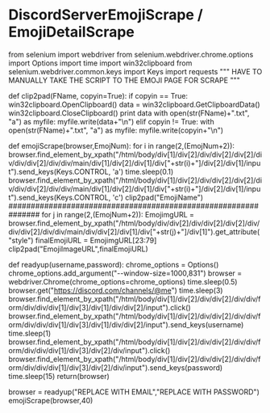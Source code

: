 # DiscordServerEmojiScrape / EmojiDetailScrape

from selenium import webdriver
from selenium.webdriver.chrome.options import Options
import time
import win32clipboard
from selenium.webdriver.common.keys import Keys
import requests
""" HAVE TO MANUALLY TAKE THE SCRIPT TO THE EMOJI PAGE FOR SCRAPE """

def clip2pad(FName, copyin=True):
    if copyin == True:
        win32clipboard.OpenClipboard()
        data = win32clipboard.GetClipboardData()
        win32clipboard.CloseClipboard()
        print data
        with open(str(FName)+".txt", "a") as myfile:
            myfile.write(data+"\n")
    elif copyin != True:
        with open(str(FName)+".txt", "a") as myfile:
            myfile.write(copyin+"\n")
            
def emojiScrape(browser,EmojNum):
    for i in range(2,(EmojNum+2)):
        browser.find_element_by_xpath("/html/body/div[1]/div[2]/div/div[2]/div[2]/div/div/div[2]/div/div/main/div[1]/div[2]/div[1]/div["+str(i)+"]/div[2]/div[1]/input").send_keys(Keys.CONTROL, 'a')
        time.sleep(0.1)
        browser.find_element_by_xpath("/html/body/div[1]/div[2]/div/div[2]/div[2]/div/div/div[2]/div/div/main/div[1]/div[2]/div[1]/div["+str(i)+"]/div[2]/div[1]/input").send_keys(Keys.CONTROL, 'c')
        clip2pad("EmojiName")
###############################################################
    for j in range(2,(EmojNum+2)):
        EmojimgURL = browser.find_element_by_xpath("/html/body/div/div[2]/div/div[2]/div[2]/div/div/div[2]/div/div/main/div/div[2]/div[1]/div["+str(j)+"]/div[1]").get_attribute("style")
        finalEmojiURL = EmojimgURL[23:79]
        clip2pad("EmojiImageURL",finalEmojiURL)
        
        
def readyup(username,password):
    chrome_options = Options()
    chrome_options.add_argument("--window-size=1000,831")
    browser = webdriver.Chrome(chrome_options=chrome_options)
    time.sleep(0.5)
    browser.get("https://discord.com/channels/@me")
    time.sleep(3)
    browser.find_element_by_xpath("/html/body/div[1]/div[2]/div/div[2]/div/div/form/div/div/div[1]/div[3]/div[1]/div/div[2]/input").click()
    browser.find_element_by_xpath("/html/body/div[1]/div[2]/div/div[2]/div/div/form/div/div/div[1]/div[3]/div[1]/div/div[2]/input").send_keys(username)
    time.sleep(1)
    browser.find_element_by_xpath("/html/body/div[1]/div[2]/div/div[2]/div/div/form/div/div/div[1]/div[3]/div[2]/div/input").click()
    browser.find_element_by_xpath("/html/body/div[1]/div[2]/div/div[2]/div/div/form/div/div/div[1]/div[3]/div[2]/div/input").send_keys(password)
    time.sleep(15)
    return(browser)
    
browser = readyup("REPLACE WITH EMAIL","REPLACE WITH PASSWORD")
emojiScrape(browser,40)
